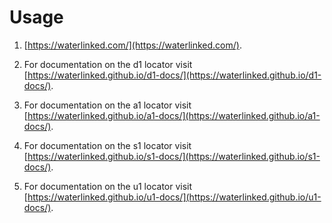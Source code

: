 # Usage

1. [https://waterlinked.com/](https://waterlinked.com/).

2. For documentation on the d1 locator visit [https://waterlinked.github.io/d1-docs/](https://waterlinked.github.io/d1-docs/).

3. For documentation on the a1 locator visit [https://waterlinked.github.io/a1-docs/](https://waterlinked.github.io/a1-docs/).

4. For documentation on the s1 locator visit [https://waterlinked.github.io/s1-docs/](https://waterlinked.github.io/s1-docs/).

5. For documentation on the u1 locator visit [https://waterlinked.github.io/u1-docs/](https://waterlinked.github.io/u1-docs/).
